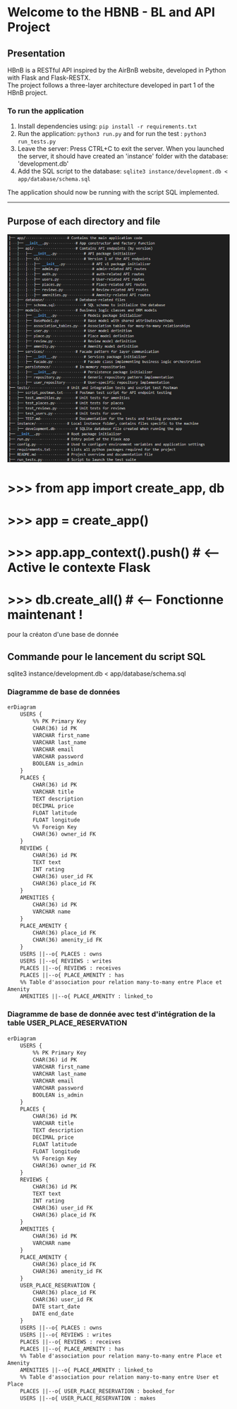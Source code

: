 # Welcome to the HBNB - BL and API Project

## Presentation

HBnB is a RESTful API inspired by the AirBnB website, developed in Python with Flask and Flask-RESTX.  
The project follows a three-layer architecture developed in part 1 of the HBnB project.

### To run the application

1. Install dependencies using:
   `pip install -r requirements.txt`
2. Run the application:
   `python3 run.py` and for run the test : `python3 run_tests.py`
3. Leave the server:
   Press CTRL+C to exit the server. When you launched the server, it should have created an 'instance' folder with the database: 'development.db'
4. Add the SQL script to the database:
   `sqlite3 instance/development.db < app/database/schema.sql`

The application should now be running with the script SQL implemented.

---

## Purpose of each directory and file

![Structure du projet](structure.png)

# >>> from app import create_app, db
# >>> app = create_app()
# >>> app.app_context().push()  # <-- Active le contexte Flask
# >>> db.create_all()  # <-- Fonctionne maintenant !
pour la créaton d'une base de donnée

## Commande pour le lancement du script SQL

sqlite3 instance/development.db < app/database/schema.sql

### Diagramme de base de données

```mermaid
erDiagram
    USERS {
        %% PK Primary Key
        CHAR(36) id PK
        VARCHAR first_name
        VARCHAR last_name
        VARCHAR email
        VARCHAR password
        BOOLEAN is_admin
    }
    PLACES {
        CHAR(36) id PK
        VARCHAR title
        TEXT description
        DECIMAL price
        FLOAT latitude
        FLOAT longitude
        %% Foreign Key
        CHAR(36) owner_id FK
    }
    REVIEWS {
        CHAR(36) id PK
        TEXT text
        INT rating
        CHAR(36) user_id FK
        CHAR(36) place_id FK
    }
    AMENITIES {
        CHAR(36) id PK
        VARCHAR name
    }
    PLACE_AMENITY {
        CHAR(36) place_id FK
        CHAR(36) amenity_id FK
    }
    USERS ||--o{ PLACES : owns
    USERS ||--o{ REVIEWS : writes
    PLACES ||--o{ REVIEWS : receives
    PLACES ||--o{ PLACE_AMENITY : has
    %% Table d'association pour relation many-to-many entre Place et Amenity
    AMENITIES ||--o{ PLACE_AMENITY : linked_to
```

### Diagramme de base de donnée avec test d'intégration de la table USER_PLACE_RESERVATION

```mermaid
erDiagram
    USERS {
        %% PK Primary Key
        CHAR(36) id PK
        VARCHAR first_name
        VARCHAR last_name
        VARCHAR email
        VARCHAR password
        BOOLEAN is_admin
    }
    PLACES {
        CHAR(36) id PK
        VARCHAR title
        TEXT description
        DECIMAL price
        FLOAT latitude
        FLOAT longitude
        %% Foreign Key
        CHAR(36) owner_id FK
    }
    REVIEWS {
        CHAR(36) id PK
        TEXT text
        INT rating
        CHAR(36) user_id FK
        CHAR(36) place_id FK
    }
    AMENITIES {
        CHAR(36) id PK
        VARCHAR name
    }
    PLACE_AMENITY {
        CHAR(36) place_id FK
        CHAR(36) amenity_id FK
    }
    USER_PLACE_RESERVATION {
        CHAR(36) place_id FK
        CHAR(36) user_id FK
        DATE start_date
        DATE end_date
    }
    USERS ||--o{ PLACES : owns
    USERS ||--o{ REVIEWS : writes
    PLACES ||--o{ REVIEWS : receives
    PLACES ||--o{ PLACE_AMENITY : has
    %% Table d'association pour relation many-to-many entre Place et Amenity
    AMENITIES ||--o{ PLACE_AMENITY : linked_to
    %% Table d'association pour relation many-to-many entre User et Place
    PLACES ||--o{ USER_PLACE_RESERVATION : booked_for
    USERS ||--o{ USER_PLACE_RESERVATION : makes
```
